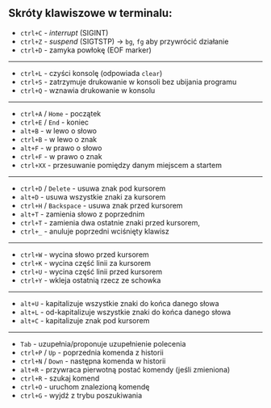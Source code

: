 ## Skróty klawiszowe w terminalu:

*  `ctrl+C` - *interrupt* (SIGINT)
*  `ctrl+Z` - *suspend* (SIGTSTP) -> `bg`, `fg` aby przywrócić działanie
*  `ctrl+D` - zamyka powłokę (EOF marker)

------

*  `ctrl+L` - czyści konsolę (odpowiada `clear`)
*  `ctrl+S` - zatrzymuje drukowanie w konsoli bez ubijania programu
*  `ctrl+Q` - wznawia drukowanie w konsolu

------

*  `ctrl+A` / `Home` - początek
*  `ctrl+E` / `End` - koniec
*  `alt+B` - w lewo o słowo
*  `ctrl+B` - w lewo o znak
*  `alt+F` - w prawo o słowo
*  `ctrl+F` - w prawo o znak
*  `ctrl+XX` - przesuwanie pomiędzy danym miejscem a startem

------

*  `ctrl+D` / `Delete` - usuwa znak pod kursorem
*  `alt+D` - usuwa wszystkie znaki za kursorem
*  `ctrl+H` / `Backspace` - usuwa znak przed kursorem
*  `alt+T` - zamienia słowo z poprzednim
*  `ctrl+T` - zamienia dwa ostatnie znaki przed kursorem,
*  `ctrl+_` - anuluje poprzedni wciśnięty klawisz

------

*  `ctrl+W` - wycina słowo przed kursorem
*  `ctrl+K` - wycina część linii za kursorem
*  `ctrl+U` - wycina część linii przed kursorem
*  `ctrl+Y` - wkleja ostatnią rzecz ze schowka

------

*  `alt+U` - kapitalizuje wszystkie znaki do końca danego słowa
*  `alt+L` - od-kapitalizuje wszystkie znaki do końca danego słowa
*  `alt+C` - kapitalizuje znak pod kursorem

------

*  `Tab` - uzupełnia/proponuje uzupełnienie polecenia
*  `ctrl+P` / `Up` - poprzednia komenda z historii
*  `ctrl+N` / `Down` - następna komenda w historii
*  `alt+R` - przywraca pierwotną postać komendy (jeśli zmieniona)
*  `ctrl+R` - szukaj komend
*  `ctrl+O` - uruchom znalezioną komendę
*  `ctrl+G` - wyjdź z trybu poszukiwania
